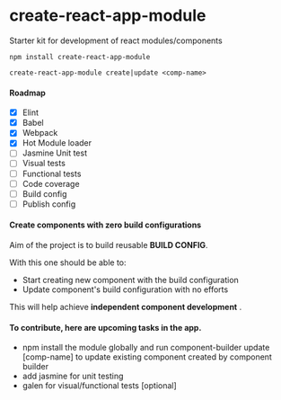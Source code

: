 # create-react-app-module

Starter kit for development of react modules/components

`npm install create-react-app-module`

`create-react-app-module create|update <comp-name>`

#### Roadmap
* [x] Elint
* [x] Babel
* [x] Webpack
* [x] Hot Module loader
* [ ] Jasmine Unit test
* [ ] Visual tests
* [ ] Functional tests
* [ ] Code coverage
* [ ] Build config
* [ ] Publish config

#### Create components with zero build configurations
Aim of the project is to build reusable __BUILD CONFIG__.

With this one should be able to:
* Start creating new component with the build configuration
* Update component's build configuration with no efforts

This will help achieve __independent component development__ .

#### To contribute, here are upcoming tasks in the app.

* npm install the module globally and run component-builder update [comp-name] to update existing component created by component builder
* add jasmine for unit testing
* galen for visual/functional tests [optional]
